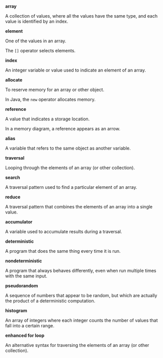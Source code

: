 **array**

A collection of values, where all the values have the same type, and each value is identified by an index.



**element**

One of the values in an array.

The `[]` operator selects elements.



**index**

An integer variable or value used to indicate an element of an array.



**allocate**

To reserve memory for an array or other object.

In Java, the `new` operator allocates memory.



**reference**

A value that indicates a storage location.

In a memory diagram, a reference appears as an arrow.



**alias**

A variable that refers to the same object as another variable.



**traversal**

Looping through the elements of an array (or other collection).



**search**

A traversal pattern used to find a particular element of an array.



**reduce**

A traversal pattern that combines the elements of an array into a single value.



**accumulator**

A variable used to accumulate results during a traversal.



**deterministic**

A program that does the same thing every time it is run.



**nondeterministic**

A program that always behaves differently, even when run multiple times with the same input.



**pseudorandom**

A sequence of numbers that appear to be random, but which are actually the product of a deterministic computation.



**histogram**

An array of integers where each integer counts the number of values that fall into a certain range.



**enhanced for loop**

An alternative syntax for traversing the elements of an array (or other collection).